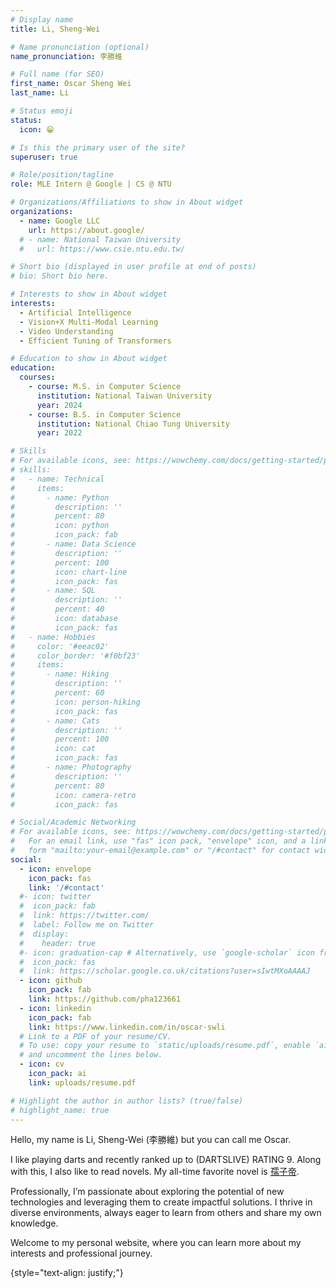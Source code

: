 ```yaml
---
# Display name
title: Li, Sheng-Wei

# Name pronunciation (optional)
name_pronunciation: 李勝維

# Full name (for SEO)
first_name: Oscar Sheng Wei
last_name: Li

# Status emoji
status:
  icon: 😁

# Is this the primary user of the site?
superuser: true

# Role/position/tagline
role: MLE Intern @ Google | CS @ NTU

# Organizations/Affiliations to show in About widget
organizations:
  - name: Google LLC
    url: https://about.google/
  # - name: National Taiwan University
  #   url: https://www.csie.ntu.edu.tw/

# Short bio (displayed in user profile at end of posts)
# bio: Short bio here.

# Interests to show in About widget
interests:
  - Artificial Intelligence
  - Vision+X Multi-Modal Learning
  - Video Understanding
  - Efficient Tuning of Transformers

# Education to show in About widget
education:
  courses:
    - course: M.S. in Computer Science
      institution: National Taiwan University
      year: 2024
    - course: B.S. in Computer Science
      institution: National Chiao Tung University
      year: 2022

# Skills
# For available icons, see: https://wowchemy.com/docs/getting-started/page-builder/#icons
# skills:
#   - name: Technical
#     items:
#       - name: Python
#         description: ''
#         percent: 80
#         icon: python
#         icon_pack: fab
#       - name: Data Science
#         description: ''
#         percent: 100
#         icon: chart-line
#         icon_pack: fas
#       - name: SQL
#         description: ''
#         percent: 40
#         icon: database
#         icon_pack: fas
#   - name: Hobbies
#     color: '#eeac02'
#     color_border: '#f0bf23'
#     items:
#       - name: Hiking
#         description: ''
#         percent: 60
#         icon: person-hiking
#         icon_pack: fas
#       - name: Cats
#         description: ''
#         percent: 100
#         icon: cat
#         icon_pack: fas
#       - name: Photography
#         description: ''
#         percent: 80
#         icon: camera-retro
#         icon_pack: fas

# Social/Academic Networking
# For available icons, see: https://wowchemy.com/docs/getting-started/page-builder/#icons
#   For an email link, use "fas" icon pack, "envelope" icon, and a link in the
#   form "mailto:your-email@example.com" or "/#contact" for contact widget.
social:
  - icon: envelope
    icon_pack: fas
    link: '/#contact'
  #- icon: twitter
  #  icon_pack: fab
  #  link: https://twitter.com/
  #  label: Follow me on Twitter
  #  display:
  #    header: true
  #- icon: graduation-cap # Alternatively, use `google-scholar` icon from `ai` icon pack
  #  icon_pack: fas
  #  link: https://scholar.google.co.uk/citations?user=sIwtMXoAAAAJ
  - icon: github
    icon_pack: fab
    link: https://github.com/pha123661
  - icon: linkedin
    icon_pack: fab
    link: https://www.linkedin.com/in/oscar-swli
  # Link to a PDF of your resume/CV.
  # To use: copy your resume to `static/uploads/resume.pdf`, enable `ai` icons in `params.yaml`,
  # and uncomment the lines below.
  - icon: cv
    icon_pack: ai
    link: uploads/resume.pdf

# Highlight the author in author lists? (true/false)
# highlight_name: true
---
```


Hello, my name is Li, Sheng-Wei (李勝維) but you can call me Oscar.

I like playing darts and recently ranked up to (DARTSLIVE) RATING 9. Along with this, I also like to read novels. My all-time favorite novel is [孺子帝](https://www.books.com.tw/products/0010928621).

Professionally, I’m passionate about exploring the potential of new technologies and leveraging them to create impactful solutions. I thrive in diverse environments, always eager to learn from others and share my own knowledge.

Welcome to my personal website, where you can learn more about my interests and professional journey.

{style="text-align: justify;"}